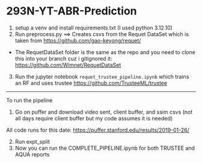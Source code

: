 # 293N-YT-ABR-Prediction
1. setup a venv and install requirements.txt (I used python 3.12.10)
2. Run preprocess.py ==> Creates csvs from the Requet DataSet which is taken from https://github.com/gao-keyong/requet/
- The RequetDataSet folder is the same as the repo and you need to clone this into your branch cuz i gitignored it: https://github.com/Wimnet/RequetDataSet

3. Run the jupyter notebook `requet_trustee_pipeline.ipynb` which trains an RF and uses trustee https://github.com/TrusteeML/trustee


---
To run the pipeline
1. Go on puffer and download video sent, client buffer, and ssim csvs (not all days require client buffer but my code assumes it is needed)

All code runs for this date:
https://puffer.stanford.edu/results/2019-01-26/

2. Run expt_split
3. Now you can run the COMPLETE_PIPELINE.ipynb for both TRUSTEE and AQUA reports

